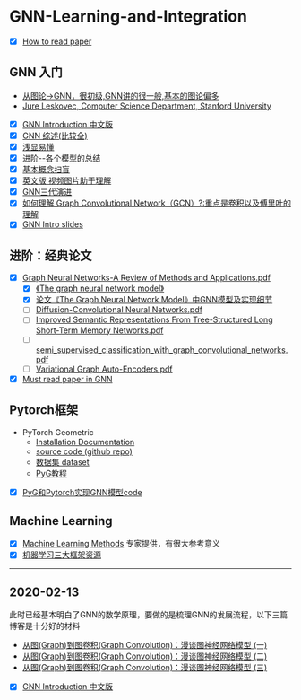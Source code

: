 # GNN-Learning-and-Integration

- [x] [How to read paper](https://github.com/Billy1900/GNN-Learning-and-Integration/blob/master/How%20to%20Read%20a%20Paper.pdf)

## GNN 入门
- [从图论->GNN，很初级,GNN讲的很一般,基本的图论偏多](https://www.bilibili.com/video/av62661713/?spm_id_from=333.788.videocard.3)
- [Jure Leskovec, Computer Science Department, Stanford University](https://www.bilibili.com/video/av51673220/?spm_id_from=333.788.videocard.1)

- [x] [GNN Introduction 中文版](https://github.com/Billy1900/GNN-Learning-and-Integration/blob/master/GNN_Review1.1.pdf)
- [x] [GNN 综述(比较全)](https://zhuanlan.zhihu.com/p/76001080)
- [x] [浅显易懂](https://zhuanlan.zhihu.com/p/38612863)
- [x] [进阶--各个模型的总结](https://zhuanlan.zhihu.com/p/65539782)
- [x] [基本概念扫盲](https://zhuanlan.zhihu.com/p/54505069)
- [x] [英文版 视频图片助于理解](http://tkipf.github.io/graph-convolutional-networks/)
- [x] [GNN三代演进](http://xtf615.com/2019/02/24/gcn/)
- [x] [如何理解 Graph Convolutional Network（GCN）?:重点是卷积以及傅里叶的理解](https://www.zhihu.com/question/54504471/answer/332657604)
- [x] [GNN Intro slides](https://github.com/Billy1900/GNN-Learning-and-Integration/blob/master/gnn%20Intro.pdf)

## 进阶：经典论文
- [x] [Graph Neural Networks-A Review of Methods and Applications.pdf](https://github.com/Billy1900/GNN-Learning-and-Integration/blob/master/Graph%20Neural%20Networks-A%20Review%20of%20Methods%20and%20Applications.pdf)
  - [x] [《The graph neural network model》](https://github.com/Billy1900/GNN-Learning-and-Integration/blob/master/The%20graph%20neural%20network%20model.pdf)
  - [x] [论文《The Graph Neural Network Model》中GNN模型及实现细节](https://github.com/Billy1900/GNN-Learning-and-Integration/blob/master/%E8%AE%BA%E6%96%87%E3%80%8AThe%20Graph%20Neural%20Network%20Model%E3%80%8B%E4%B8%ADGNN%E6%A8%A1%E5%9E%8B%E5%8F%8A%E5%AE%9E%E7%8E%B0%E7%BB%86%E8%8A%82.pdf)
  - [ ] [Diffusion-Convolutional Neural Networks.pdf](https://github.com/Billy1900/GNN-Learning-and-Integration/blob/master/Diffusion-Convolutional%20Neural%20Networks.pdf)
  - [ ] [Improved Semantic Representations From Tree-Structured Long Short-Term Memory Networks.pdf](https://github.com/Billy1900/GNN-Learning-and-Integration/blob/master/Improved%20Semantic%20Representations%20From%20Tree-Structured%20Long%20Short-Term%20Memory%20Networks.pdf)
  - [ ] [semi_supervised_classification_with_graph_convolutional_networks.pdf](https://github.com/Billy1900/GNN-Learning-and-Integration/blob/master/semi_supervised_classification_with_graph_convolutional_networks.pdf)
  - [ ] [Variational Graph Auto-Encoders.pdf](https://github.com/Billy1900/GNN-Learning-and-Integration/blob/master/Variational%20Graph%20Auto-Encoders.pdf)
- [x] [Must read paper in GNN](https://github.com/Billy1900/GNN-Learning-and-Integration/blob/master/Must_read_paper_GNN.md)

## Pytorch框架
- PyTorch Geometric
  - [Installation Documentation](https://pytorch-geometric.readthedocs.io/en/latest/notes/installation.html)
  - [source code (github repo)](https://github.com/rusty1s/pytorch_geometric)
  - [数据集 dataset](https://linqs.soe.ucsc.edu/data)
  - [PyG教程](https://github.com/Billy1900/GNN-Learning-and-Integration/blob/master/Hands-on-Graph-Neural-Networks-with-PyTorch-PyTorch-Geometric1.pdf)
- [x] [PyG和Pytorch实现GNN模型code](https://github.com/Billy1900/GNN-Learning-and-Integration/blob/master/PyG%E5%92%8CPytorch%E5%AE%9E%E7%8E%B0GNN%E6%A8%A1%E5%9E%8B.zip)

## Machine Learning
- [x] [Machine Learning Methods](https://github.com/Billy1900/GNN-Learning-and-Integration/blob/master/new-in-ml-2019.pdf)
专家提供，有很大参考意义
- [x] [机器学习三大框架资源](https://github.com/Billy1900/GNN-Learning-and-Integration/blob/master/%E6%9C%BA%E5%99%A8%E5%AD%A6%E4%B9%A0%E4%B8%89%E5%A4%A7%E6%A1%86%E6%9E%B6%E5%AD%A6%E4%B9%A0.md)

-------------------------------------------------------------------------------------------------------------------------------------

## 2020-02-13
此时已经基本明白了GNN的数学原理，要做的是梳理GNN的发展流程，以下三篇博客是十分好的材料
- [从图(Graph)到图卷积(Graph Convolution)：漫谈图神经网络模型 (一)](https://www.cnblogs.com/SivilTaram/p/graph_neural_network_1.html)
- [从图(Graph)到图卷积(Graph Convolution)：漫谈图神经网络模型 (二)](https://www.cnblogs.com/SivilTaram/p/graph_neural_network_2.html)
- [从图(Graph)到图卷积(Graph Convolution)：漫谈图神经网络模型 (三)](https://www.cnblogs.com/SivilTaram/p/graph_neural_network_3.html)
- [x] [GNN Introduction 中文版](https://github.com/Billy1900/GNN-Learning-and-Integration/blob/master/GNN_Review1.1.pdf)
